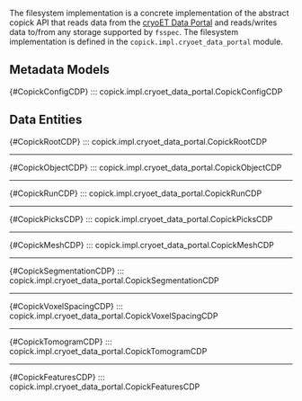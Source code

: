 The filesystem implementation is a concrete implementation of the abstract copick API that reads data from the [cryoET
Data Portal](https://cryoetdataportal.czscience.com/) and reads/writes data to/from any storage supported by `fsspec`.
The filesystem implementation is defined in the `copick.impl.cryoet_data_portal` module.

## Metadata Models

[](){#CopickConfigCDP}
::: copick.impl.cryoet_data_portal.CopickConfigCDP


## Data Entities

[](){#CopickRootCDP}
::: copick.impl.cryoet_data_portal.CopickRootCDP

****

[](){#CopickObjectCDP}
::: copick.impl.cryoet_data_portal.CopickObjectCDP

****

[](){#CopickRunCDP}
::: copick.impl.cryoet_data_portal.CopickRunCDP

****

[](){#CopickPicksCDP}
::: copick.impl.cryoet_data_portal.CopickPicksCDP

****

[](){#CopickMeshCDP}
::: copick.impl.cryoet_data_portal.CopickMeshCDP

****

[](){#CopickSegmentationCDP}
::: copick.impl.cryoet_data_portal.CopickSegmentationCDP

****

[](){#CopickVoxelSpacingCDP}
::: copick.impl.cryoet_data_portal.CopickVoxelSpacingCDP

****

[](){#CopickTomogramCDP}
::: copick.impl.cryoet_data_portal.CopickTomogramCDP

****

[](){#CopickFeaturesCDP}
::: copick.impl.cryoet_data_portal.CopickFeaturesCDP

